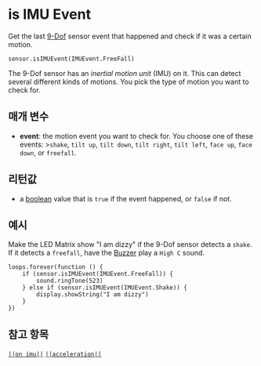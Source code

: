 # is IMU Event

Get the last [9-Dof](https://www.seeedstudio.com/edu/grove-zero.html "Grove Zero 9-Dof") sensor event that happened and check if it was a certain motion.

```sig
sensor.isIMUEvent(IMUEvent.FreeFall)
```

The 9-Dof sensor has an *inertial motion unit* (IMU) on it. This can detect several different kinds of motions. You pick the type of motion you want to check for.

## 매개 변수

* **event**: the motion event you want to check for. You choose one of these events: >`shake`, `tilt up`, `tilt down`, `tilt right`, `tilt left`, `face up`, `face down`, or `freefall`.

## 리턴값

* a [boolean](/types/boolean) value that is `true` if the event happened, or `false` if not.

## 예시

Make the LED Matrix show "I am dizzy" if the 9-Dof sensor detects a `shake`. If it detects a `freefall`, have the [Buzzer](https://www.seeedstudio.com/edu/grove-zero.html "Grove Zero Buzzer") play a `High C` sound.

```blocks
loops.forever(function () {
    if (sensor.isIMUEvent(IMUEvent.FreeFall)) {
        sound.ringTone(523)
    } else if (sensor.isIMUEvent(IMUEvent.Shake)) {
        display.showString("I am dizzy")
    }
})
```

## 참고 항목

[`||on imu||`](/reference/sensor/on-imu) [`||acceleration||`](/reference/sensor/acceleration)